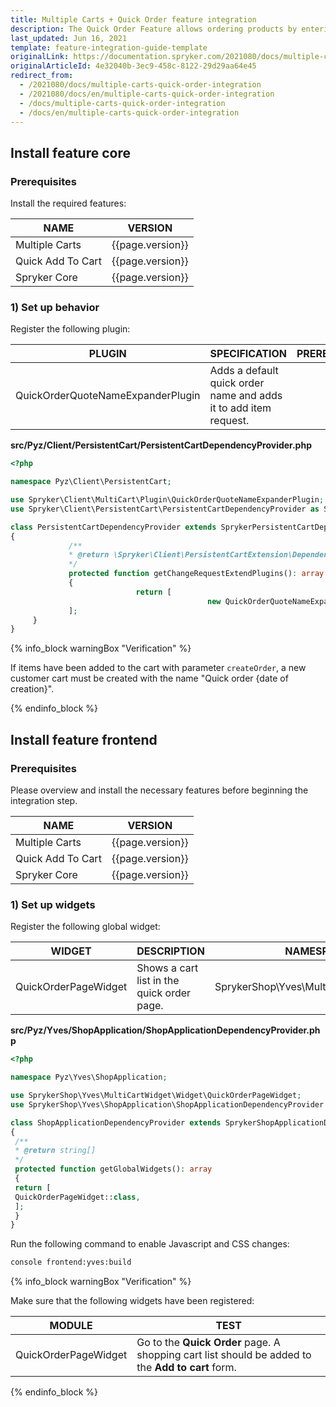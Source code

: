 ```yaml
---
title: Multiple Carts + Quick Order feature integration
description: The Quick Order Feature allows ordering products by entering SKU and quantity on one page. The guide describes how to integrate the feature into your project.
last_updated: Jun 16, 2021
template: feature-integration-guide-template
originalLink: https://documentation.spryker.com/2021080/docs/multiple-carts-quick-order-integration
originalArticleId: 4e32040b-3ec9-458c-8122-29d29aa64e45
redirect_from:
  - /2021080/docs/multiple-carts-quick-order-integration
  - /2021080/docs/en/multiple-carts-quick-order-integration
  - /docs/multiple-carts-quick-order-integration
  - /docs/en/multiple-carts-quick-order-integration
---
```


## Install feature core

### Prerequisites

Install the required features:

| NAME | VERSION |
| --- | --- |
| Multiple Carts | {{page.version}} |
| Quick Add To Cart | {{page.version}} |
| Spryker Core |{{page.version}} |

### 1) Set up behavior

Register the following plugin:

| PLUGIN | SPECIFICATION | PREREQUISITES | NAMESPACE |
| --- | --- | --- | --- |
| QuickOrderQuoteNameExpanderPlugin | Adds a default quick order name and adds it to add item request. |  | Spryker\Client\MultiCart\Plugin |

**src/Pyz/Client/PersistentCart/PersistentCartDependencyProvider.php**

```php
<?php

namespace Pyz\Client\PersistentCart;

use Spryker\Client\MultiCart\Plugin\QuickOrderQuoteNameExpanderPlugin;
use Spryker\Client\PersistentCart\PersistentCartDependencyProvider as SprykerPersistentCartDependencyProvider;

class PersistentCartDependencyProvider extends SprykerPersistentCartDependencyProvider
{
             /**
             * @return \Spryker\Client\PersistentCartExtension\Dependency\Plugin\PersistentCartChangeExpanderPluginInterface[]
             */
             protected function getChangeRequestExtendPlugins(): array
             {
                            return [
                                            new QuickOrderQuoteNameExpanderPlugin(),
             ];
     }
}
```

{% info_block warningBox "Verification" %}

If items have been added to the cart with parameter `createOrder`, a new customer cart must be created with the name "Quick order {date of creation}".

{% endinfo_block %}

## Install feature frontend

### Prerequisites

Please overview and install the necessary features before beginning the integration step.

| NAME | VERSION |
| --- | --- |
| Multiple Carts | {{page.version}} |
| Quick Add To Cart | {{page.version}} |
| Spryker Core | {{page.version}} |

### 1) Set up widgets

Register the following global widget:

| WIDGET | DESCRIPTION | NAMESPACE |
| --- | --- | --- |
| QuickOrderPageWidget | Shows a cart list in the quick order page. |  SprykerShop\Yves\MultiCartWidget\Widget |

**src/Pyz/Yves/ShopApplication/ShopApplicationDependencyProvider.php**

```php
<?php

namespace Pyz\Yves\ShopApplication;

use SprykerShop\Yves\MultiCartWidget\Widget\QuickOrderPageWidget;
use SprykerShop\Yves\ShopApplication\ShopApplicationDependencyProvider as SprykerShopApplicationDependencyProvider;

class ShopApplicationDependencyProvider extends SprykerShopApplicationDependencyProvider
{
 /**
 * @return string[]
 */
 protected function getGlobalWidgets(): array
 {
 return [
 QuickOrderPageWidget::class,
 ];
 }
}
```

Run the following command to enable Javascript and CSS changes:

```bash
console frontend:yves:build
```

{% info_block warningBox "Verification" %}

Make sure that the following widgets have been registered:

| MODULE | TEST |
| --- | --- |
| QuickOrderPageWidget | Go to the **Quick Order** page. A shopping cart list should be added to the **Add to cart** form. |

{% endinfo_block %}
